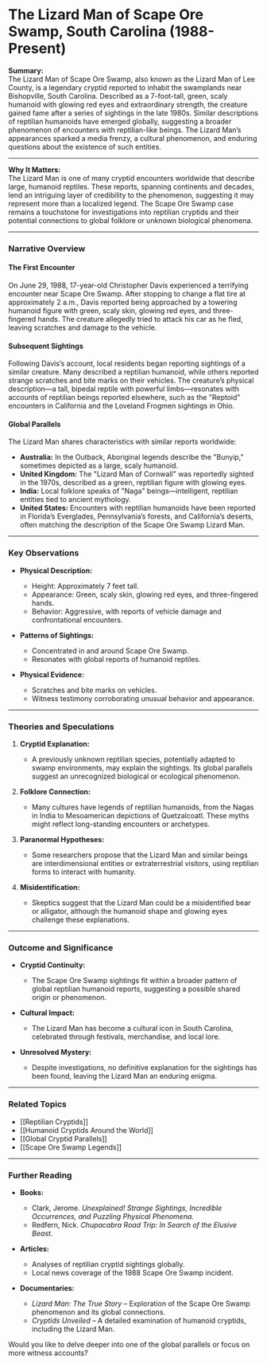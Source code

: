 # The Lizard Man of Scape Ore Swamp, South Carolina (1988-Present)

**Summary:**  
The Lizard Man of Scape Ore Swamp, also known as the Lizard Man of Lee County, is a legendary cryptid reported to inhabit the swamplands near Bishopville, South Carolina. Described as a 7-foot-tall, green, scaly humanoid with glowing red eyes and extraordinary strength, the creature gained fame after a series of sightings in the late 1980s. Similar descriptions of reptilian humanoids have emerged globally, suggesting a broader phenomenon of encounters with reptilian-like beings. The Lizard Man’s appearances sparked a media frenzy, a cultural phenomenon, and enduring questions about the existence of such entities.

---

**Why It Matters:**  
The Lizard Man is one of many cryptid encounters worldwide that describe large, humanoid reptiles. These reports, spanning continents and decades, lend an intriguing layer of credibility to the phenomenon, suggesting it may represent more than a localized legend. The Scape Ore Swamp case remains a touchstone for investigations into reptilian cryptids and their potential connections to global folklore or unknown biological phenomena.

---

### **Narrative Overview**

#### **The First Encounter**

On June 29, 1988, 17-year-old Christopher Davis experienced a terrifying encounter near Scape Ore Swamp. After stopping to change a flat tire at approximately 2 a.m., Davis reported being approached by a towering humanoid figure with green, scaly skin, glowing red eyes, and three-fingered hands. The creature allegedly tried to attack his car as he fled, leaving scratches and damage to the vehicle.

#### **Subsequent Sightings**

Following Davis’s account, local residents began reporting sightings of a similar creature. Many described a reptilian humanoid, while others reported strange scratches and bite marks on their vehicles. The creature’s physical description—a tall, bipedal reptile with powerful limbs—resonates with accounts of reptilian beings reported elsewhere, such as the "Reptoid" encounters in California and the Loveland Frogmen sightings in Ohio.

#### **Global Parallels**

The Lizard Man shares characteristics with similar reports worldwide:

- **Australia:** In the Outback, Aboriginal legends describe the "Bunyip," sometimes depicted as a large, scaly humanoid.
- **United Kingdom:** The "Lizard Man of Cornwall" was reportedly sighted in the 1970s, described as a green, reptilian figure with glowing eyes.
- **India:** Local folklore speaks of "Naga" beings—intelligent, reptilian entities tied to ancient mythology.
- **United States:** Encounters with reptilian humanoids have been reported in Florida’s Everglades, Pennsylvania’s forests, and California’s deserts, often matching the description of the Scape Ore Swamp Lizard Man.

---

### **Key Observations**

- **Physical Description:**
    
    - Height: Approximately 7 feet tall.
    - Appearance: Green, scaly skin, glowing red eyes, and three-fingered hands.
    - Behavior: Aggressive, with reports of vehicle damage and confrontational encounters.
- **Patterns of Sightings:**
    
    - Concentrated in and around Scape Ore Swamp.
    - Resonates with global reports of humanoid reptiles.
- **Physical Evidence:**
    
    - Scratches and bite marks on vehicles.
    - Witness testimony corroborating unusual behavior and appearance.

---

### **Theories and Speculations**

1. **Cryptid Explanation:**
    
    - A previously unknown reptilian species, potentially adapted to swamp environments, may explain the sightings. Its global parallels suggest an unrecognized biological or ecological phenomenon.
2. **Folklore Connection:**
    
    - Many cultures have legends of reptilian humanoids, from the Nagas in India to Mesoamerican depictions of Quetzalcoatl. These myths might reflect long-standing encounters or archetypes.
3. **Paranormal Hypotheses:**
    
    - Some researchers propose that the Lizard Man and similar beings are interdimensional entities or extraterrestrial visitors, using reptilian forms to interact with humanity.
4. **Misidentification:**
    
    - Skeptics suggest that the Lizard Man could be a misidentified bear or alligator, although the humanoid shape and glowing eyes challenge these explanations.

---

### **Outcome and Significance**

- **Cryptid Continuity:**
    
    - The Scape Ore Swamp sightings fit within a broader pattern of global reptilian humanoid reports, suggesting a possible shared origin or phenomenon.
- **Cultural Impact:**
    
    - The Lizard Man has become a cultural icon in South Carolina, celebrated through festivals, merchandise, and local lore.
- **Unresolved Mystery:**
    
    - Despite investigations, no definitive explanation for the sightings has been found, leaving the Lizard Man an enduring enigma.

---

### **Related Topics**

- [[Reptilian Cryptids]]
- [[Humanoid Cryptids Around the World]]
- [[Global Cryptid Parallels]]
- [[Scape Ore Swamp Legends]]

---

### **Further Reading**

- **Books:**
    
    - Clark, Jerome. _Unexplained! Strange Sightings, Incredible Occurrences, and Puzzling Physical Phenomena._
    - Redfern, Nick. _Chupacabra Road Trip: In Search of the Elusive Beast._
- **Articles:**
    
    - Analyses of reptilian cryptid sightings globally.
    - Local news coverage of the 1988 Scape Ore Swamp incident.
- **Documentaries:**
    
    - _Lizard Man: The True Story_ – Exploration of the Scape Ore Swamp phenomenon and its global connections.
    - _Cryptids Unveiled_ – A detailed examination of humanoid cryptids, including the Lizard Man.

Would you like to delve deeper into one of the global parallels or focus on more witness accounts?

